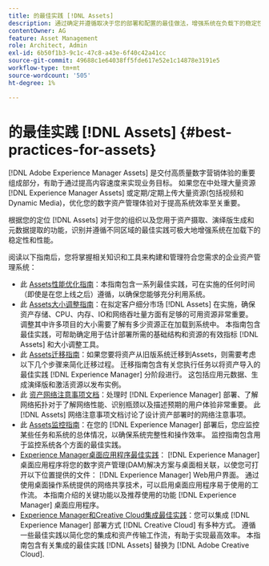 ```yaml
---
title: 的最佳实践 [!DNL Assets]
description: 通过确定并遵循取决于您的部署和配置的最佳做法，增强系统在负载下的稳定性和性能。
contentOwner: AG
feature: Asset Management
role: Architect, Admin
exl-id: 6b50f1b3-9c1c-47c8-a43e-6f40c42a41cc
source-git-commit: 49688c1e64038ff5fde617e52e1c14878e3191e5
workflow-type: tm+mt
source-wordcount: '505'
ht-degree: 1%

---
```


# 的最佳实践 [!DNL Assets] {#best-practices-for-assets}

[!DNL Adobe Experience Manager Assets] 是交付高质量数字营销体验的重要组成部分，有助于通过提高内容速度来实现业务目标。 如果您在中处理大量资源 [!DNL Experience Manager Assets] 或定期/定期上传大量资源(包括视频和Dynamic Media)，优化您的数字资产管理体验对于提高系统效率至关重要。

根据您的定位 [!DNL Assets] 对于您的组织以及您用于资产摄取、演绎版生成和元数据提取的功能，识别并遵循不同区域的最佳实践可极大地增强系统在加载下的稳定性和性能。

阅读以下指南后，您将掌握相关知识和工具来构建和管理符合您需求的企业资产管理系统：

* 此 [Assets性能优化指南](/help/assets/performance-tuning-guidelines.md)：本指南包含一系列最佳实践，可在实施的任何时间（即使是在您上线之后）遵循，以确保您能够充分利用系统。
* 此 [Assets大小调整指南](/help/assets/assets-sizing-guide.md)：在拟定客户细分市场 [!DNL Assets] 在实施，确保资产存储、CPU、内存、IO和网络吞吐量方面有足够的可用资源非常重要。 调整其中许多项目的大小需要了解有多少资源正在加载到系统中。 本指南包含最佳实践，可帮助确定用于估计部署所需的基础结构和资源的有效指标 [!DNL Assets] 和大小调整工具。
* 此 [Assets迁移指南](/help/assets/assets-migration-guide.md)：如果您要将资产从旧版系统迁移到Assets，则需要考虑以下几个步骤来简化迁移过程。 迁移指南包含有关您执行任务以将资产导入的最佳实践 [!DNL Experience Manager] 分阶段进行。 这包括应用元数据、生成演绎版和激活资源以发布实例。
* 此 [资产网络注意事项文档](/help/assets/assets-network-considerations.md)：处理时 [!DNL Experience Manager] 部署、了解网络拓扑对于了解网络性能、识别瓶颈以及描述预期的用户体验非常重要。 此 [!DNL Assets] 网络注意事项文档讨论了设计资产部署时的网络注意事项。
* 此 [Assets监控指南](/help/assets/assets-monitoring-best-practices.md)：在您的 [!DNL Experience Manager] 部署后，您应监控某些任务和系统的总体情况，以确保系统完整性和操作效率。 监控指南包含用于监控系统各个方面的最佳实践。
* [Experience Manager桌面应用程序最佳实践](https://experienceleague.adobe.com/docs/experience-manager-desktop-app/using/introduction.html)： [!DNL Experience Manager] 桌面应用程序将您的数字资产管理(DAM)解决方案与桌面相关联，以使您可打开以下位置提供的文件： [!DNL Experience Manager] Web用户界面。 通过使用桌面操作系统提供的网络共享技术，可以启用桌面应用程序易于使用的工作流。 本指南介绍的关键功能以及推荐使用的功能 [!DNL Experience Manager] 桌面应用程序。
* [Experience Manager和Creative Cloud集成最佳实践](/help/assets/aem-cc-integration-best-practices.md)：您可以集成 [!DNL Experience Manager] 部署方式 [!DNL Creative Cloud] 有多种方式。 遵循一些最佳实践以简化您的集成和资产传输工作流，有助于实现最高效率。 本指南包含有关集成的最佳实践 [!DNL Assets] 替换为 [!DNL Adobe Creative Cloud].
